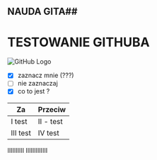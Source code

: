 ## NAUDA GITA##

<h1><b> TESTOWANIE GITHUBA </b></h1>

![GitHub Logo](https://octodex.github.com/images/nyantocat.gif)

- [x] zaznacz mnie (???)
- [ ] nie zaznaczaj
- [x] co to jest ?

Za | Przeciw
------------ | -------------
I test | II - test
III test | IV test
IIIIIIIIII
IIIIIIIIIIIII
